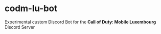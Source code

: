 # codm-lu-bot

Experimental custom Discord Bot for the **Call of Duty: Mobile Luxembourg** Discord Server
